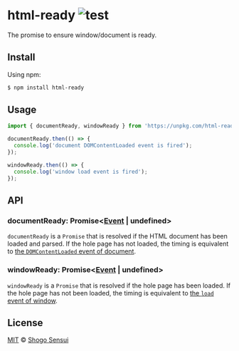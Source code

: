 # html-ready ![test](https://github.com/1000ch/html-ready/workflows/test/badge.svg?branch=main)

The promise to ensure window/document is ready.

## Install

Using npm:

```bash
$ npm install html-ready
```

## Usage

```javascript
import { documentReady, windowReady } from 'https://unpkg.com/html-ready';

documentReady.then(() => {
  console.log('document DOMContentLoaded event is fired');
});

windowReady.then(() => {
  console.log('window load event is fired');
});
```

## API

### documentReady: Promise<[Event](https://developer.mozilla.org/en-US/docs/Web/API/Event) | undefined>

`documentReady` is a `Promise` that is resolved if the HTML document has been loaded and parsed. If the hole page has not loaded, the timing is equivalent to [the `DOMContentLoaded` event of document](https://developer.mozilla.org/en-US/docs/Web/API/Document/DOMContentLoaded_event).

### windowReady: Promise<[Event](https://developer.mozilla.org/en-US/docs/Web/API/Event) | undefined>

`windowReady` is a `Promise` that is resolved if the hole page has been loaded. If the hole page has not been loaded, the timing is equivalent to [the `load` event of window](https://developer.mozilla.org/docs/Web/API/Window/load_event).

## License

[MIT](https://1000ch.mit-license.org) © [Shogo Sensui](https://github.com/1000ch)
